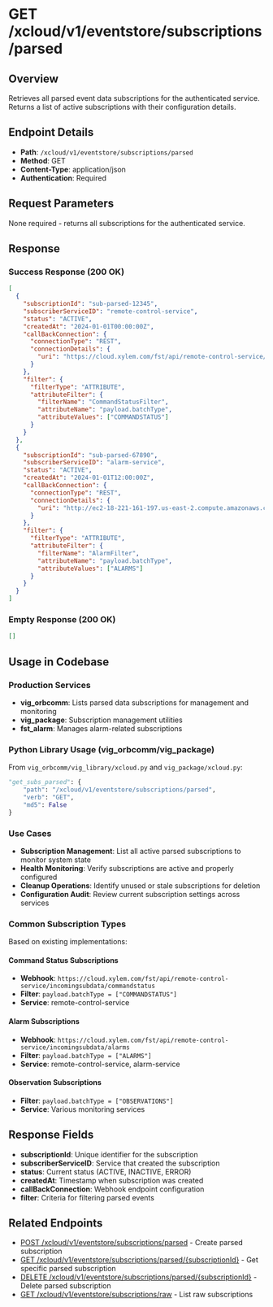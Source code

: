 # GET /xcloud/v1/eventstore/subscriptions/parsed

## Overview
Retrieves all parsed event data subscriptions for the authenticated service. Returns a list of active subscriptions with their configuration details.

## Endpoint Details
- **Path**: `/xcloud/v1/eventstore/subscriptions/parsed`
- **Method**: GET
- **Content-Type**: application/json
- **Authentication**: Required

## Request Parameters
None required - returns all subscriptions for the authenticated service.

## Response
### Success Response (200 OK)
```json
[
  {
    "subscriptionId": "sub-parsed-12345",
    "subscriberServiceID": "remote-control-service",
    "status": "ACTIVE",
    "createdAt": "2024-01-01T00:00:00Z",
    "callBackConnection": {
      "connectionType": "REST",
      "connectionDetails": {
        "uri": "https://cloud.xylem.com/fst/api/remote-control-service/incomingsubdata/commandstatus"
      }
    },
    "filter": {
      "filterType": "ATTRIBUTE",
      "attributeFilter": {
        "filterName": "CommandStatusFilter",
        "attributeName": "payload.batchType",
        "attributeValues": ["COMMANDSTATUS"]
      }
    }
  },
  {
    "subscriptionId": "sub-parsed-67890",
    "subscriberServiceID": "alarm-service",
    "status": "ACTIVE",
    "createdAt": "2024-01-01T12:00:00Z",
    "callBackConnection": {
      "connectionType": "REST",
      "connectionDetails": {
        "uri": "http://ec2-18-221-161-197.us-east-2.compute.amazonaws.com:8095/alarm/saveAlarm"
      }
    },
    "filter": {
      "filterType": "ATTRIBUTE",
      "attributeFilter": {
        "filterName": "AlarmFilter",
        "attributeName": "payload.batchType",
        "attributeValues": ["ALARMS"]
      }
    }
  }
]
```

### Empty Response (200 OK)
```json
[]
```

## Usage in Codebase

### Production Services
- **vig_orbcomm**: Lists parsed data subscriptions for management and monitoring
- **vig_package**: Subscription management utilities
- **fst_alarm**: Manages alarm-related subscriptions

### Python Library Usage (vig_orbcomm/vig_package)
From `vig_orbcomm/vig_library/xcloud.py` and `vig_package/xcloud.py`:
```python
"get_subs_parsed": {
    "path": "/xcloud/v1/eventstore/subscriptions/parsed",
    "verb": "GET",
    "md5": False
}
```

### Use Cases
- **Subscription Management**: List all active parsed subscriptions to monitor system state
- **Health Monitoring**: Verify subscriptions are active and properly configured
- **Cleanup Operations**: Identify unused or stale subscriptions for deletion
- **Configuration Audit**: Review current subscription settings across services

### Common Subscription Types
Based on existing implementations:

#### Command Status Subscriptions
- **Webhook**: `https://cloud.xylem.com/fst/api/remote-control-service/incomingsubdata/commandstatus`
- **Filter**: `payload.batchType = ["COMMANDSTATUS"]`
- **Service**: remote-control-service

#### Alarm Subscriptions  
- **Webhook**: `https://cloud.xylem.com/fst/api/remote-control-service/incomingsubdata/alarms`
- **Filter**: `payload.batchType = ["ALARMS"]`
- **Service**: remote-control-service, alarm-service

#### Observation Subscriptions
- **Filter**: `payload.batchType = ["OBSERVATIONS"]`
- **Service**: Various monitoring services

## Response Fields
- **subscriptionId**: Unique identifier for the subscription
- **subscriberServiceID**: Service that created the subscription
- **status**: Current status (ACTIVE, INACTIVE, ERROR)
- **createdAt**: Timestamp when subscription was created
- **callBackConnection**: Webhook endpoint configuration
- **filter**: Criteria for filtering parsed events

## Related Endpoints
- [POST /xcloud/v1/eventstore/subscriptions/parsed](v1-eventstore-subscriptions-parsed-post.md) - Create parsed subscription
- [GET /xcloud/v1/eventstore/subscriptions/parsed/{subscriptionId}](v1-eventstore-subscriptions-parsed-id-get.md) - Get specific parsed subscription
- [DELETE /xcloud/v1/eventstore/subscriptions/parsed/{subscriptionId}](v1-eventstore-subscriptions-parsed-id-delete.md) - Delete parsed subscription
- [GET /xcloud/v1/eventstore/subscriptions/raw](v1-eventstore-subscriptions-raw-get.md) - List raw subscriptions